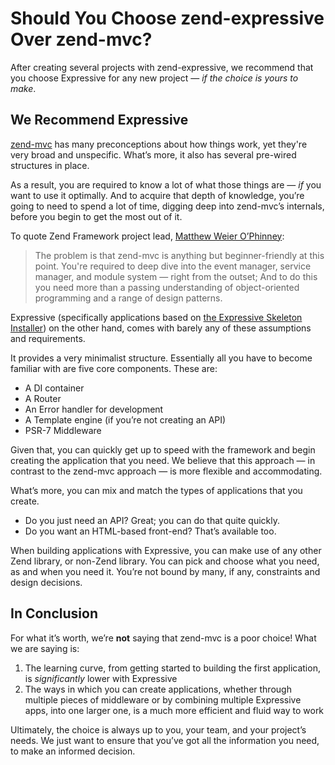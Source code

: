 # Should You Choose zend-expressive Over zend-mvc?

After creating several projects with zend-expressive, we recommend that you
choose Expressive for any new project &mdash; _if the choice is yours to make_.

## We Recommend Expressive

[zend-mvc](https://github.com/zendframework/zend-mvc) has many preconceptions
about how things work, yet they're very broad and unspecific.  What’s more, it
also has several pre-wired structures in place.

As a result, you are required to know a lot of what those things are &mdash; *if* you
want to use it optimally.  And to acquire that depth of knowledge, you’re going
to need to spend a lot of time, digging deep into zend-mvc’s internals, before
you begin to get the most out of it.

To quote Zend Framework project lead, [Matthew Weier O’Phinney](https://mwop.net):

> The problem is that zend-mvc is anything but beginner-friendly at this point.
> You're required to deep dive into the event manager, service manager, and
> module system &mdash; right from the outset; And to do this you need more than a
> passing understanding of object-oriented programming and a range of design
> patterns.

Expressive (specifically applications based on
[the Expressive Skeleton Installer](https://docs.zendframework.com/zend-expressive/getting-started/skeleton/))
on the other hand, comes with barely any of these assumptions and requirements.

It provides a very minimalist structure. Essentially all you have to become
familiar with are five core components. These are:

- A DI container
- A Router
- An Error handler for development
- A Template engine (if you’re not creating an API)
- PSR-7 Middleware

Given that, you can quickly get up to speed with the framework and begin
creating the application that you need.  We believe that this approach &mdash; in
contrast to the zend-mvc approach &mdash; is more flexible and accommodating.

What’s more, you can mix and match the types of applications that you create.

- Do you just need an API? Great; you can do that quite quickly.
- Do you want an HTML-based front-end? That’s available too.

When building applications with Expressive, you can make use of any other
Zend library, or non-Zend library.  You can pick and choose what you need, as
and when you need it.  You’re not bound by many, if any, constraints and design
decisions.

## In Conclusion

For what it’s worth, we’re **not** saying that zend-mvc is a poor choice!  What
we are saying is:

1. The learning curve, from getting started to building the first application,
   is _significantly_ lower with Expressive
2. The ways in which you can create applications, whether through multiple
   pieces of middleware or by combining multiple Expressive apps, into one
   larger one, is a much more efficient and fluid way to work

Ultimately, the choice is always up to you, your team, and your project’s needs.
We just want to ensure that you’ve got all the information you need, to make an
informed decision.
